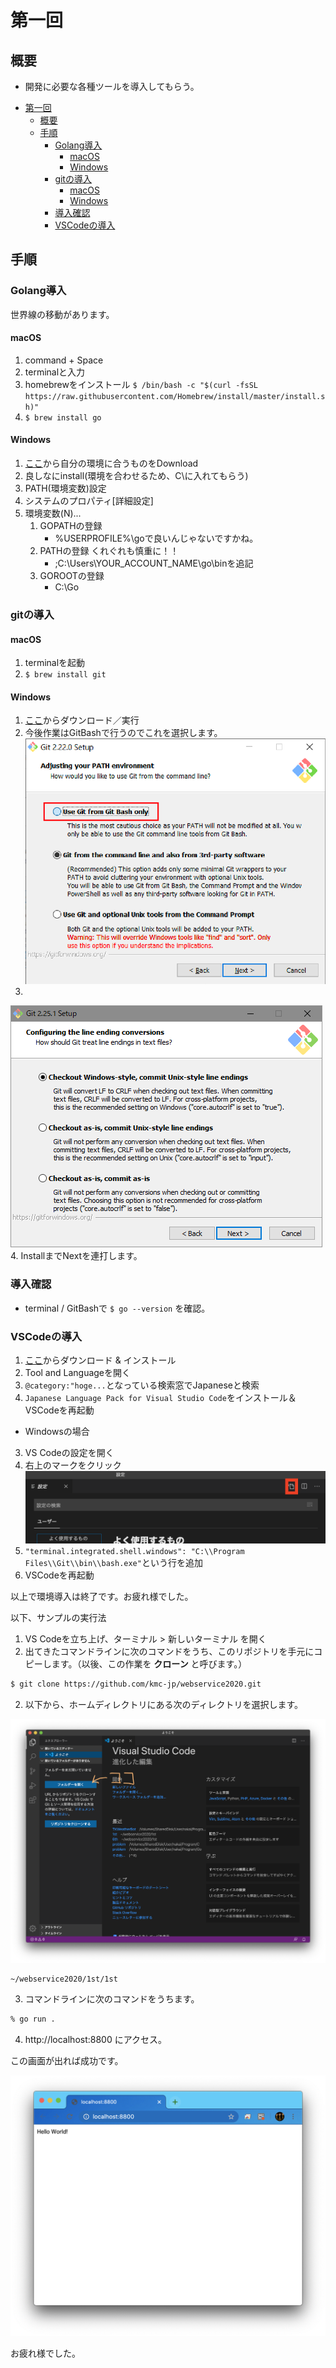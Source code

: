# 第一回

## 概要
- 開発に必要な各種ツールを導入してもらう。

<!-- TOC -->

- [第一回](#%E7%AC%AC%E4%B8%80%E5%9B%9E)
    - [概要](#%E6%A6%82%E8%A6%81)
    - [手順](#%E6%89%8B%E9%A0%86)
        - [Golang導入](#golang%E5%B0%8E%E5%85%A5)
            - [macOS](#macos)
            - [Windows](#windows)
        - [gitの導入](#git%E3%81%AE%E5%B0%8E%E5%85%A5)
            - [macOS](#macos)
            - [Windows](#windows)
        - [導入確認](#%E5%B0%8E%E5%85%A5%E7%A2%BA%E8%AA%8D)
        - [VSCodeの導入](#vscode%E3%81%AE%E5%B0%8E%E5%85%A5)

<!-- /TOC -->

## 手順

### Golang導入
世界線の移動があります。

#### macOS
1. command + Space
2. terminalと入力
3. homebrewをインストール `$ /bin/bash -c "$(curl -fsSL https://raw.githubusercontent.com/Homebrew/install/master/install.sh)"`
4. `$ brew install go`

#### Windows
1. [ここ](https://golang.org/dl/)から自分の環境に合うものをDownload
2. 良しなにinstall(環境を合わせるため、C\に入れてもらう)
3. PATH(環境変数)設定
4. システムのプロパティ[詳細設定]
5. 環境変数(N)...
   1. GOPATHの登録
      - %USERPROFILE%\goで良いんじゃないですかね。
   2. PATHの登録 くれぐれも慎重に！！
      - ;C:\Users\YOUR_ACCOUNT_NAME\go\binを追記
   3. GOROOTの登録
      - C:\Go

### gitの導入

#### macOS
1. terminalを起動
2. `$ brew install git`

#### Windows
1. [ここ](https://git-scm.com/download/win)からダウンロード／実行
2. 今後作業はGitBashで行うのでこれを選択します。
![GitSettings](/1st/1st/resources/gitSetting.png)
3. 
![GitSettings](/1st/1st/resources/gitSetting2.png)
4. InstallまでNextを連打します。

### 導入確認
- terminal / GitBashで
`$ go --version`
 を確認。

### VSCodeの導入
1. [ここ](https://azure.microsoft.com/ja-jp/products/visual-studio-code/)からダウンロード & インストール
2. Tool and Languageを開く
3. `@category:"hoge...`となっている検索窓でJapaneseと検索
4. `Japanese Language Pack for Visual Studio Code`をインストール＆VSCodeを再起動
- Windowsの場合
3. VS Codeの設定を開く
4. 右上のマークをクリック
![ここ](/1st/1st/resources/SettingsJson.png)
5. `"terminal.integrated.shell.windows": "C:\\Program Files\\Git\\bin\\bash.exe"`という行を追加
6. VSCodeを再起動

以上で環境導入は終了です。お疲れ様でした。

以下、サンプルの実行法

1. VS Codeを立ち上げ、ターミナル > 新しいターミナル を開く
2. 出てきたコマンドラインに次のコマンドをうち、このリポジトリを手元にコピーします。（以後、この作業を
**クローン**
と呼びます。）
```sh
$ git clone https://github.com/kmc-jp/webservice2020.git
```
2. 以下から、ホームディレクトリにある次のディレクトリを選択します。

![ここ](/1st/1st/resources/VSCode.png)
```
~/webservice2020/1st/1st
```

3. コマンドラインに次のコマンドをうちます。
```sh
% go run .
```

4. http://localhost:8800 にアクセス。

この画面が出れば成功です。

![ここ](/1st/1st/resources/Example.png)

お疲れ様でした。